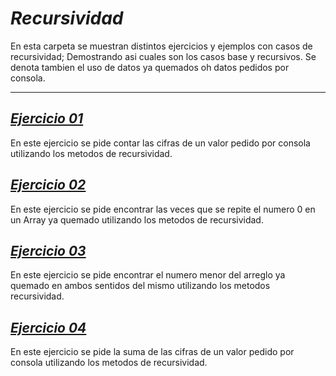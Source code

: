 # _Recursividad_
En esta carpeta se muestran distintos ejercicios y ejemplos con casos de recursividad; 
Demostrando asi cuales son los casos base y recursivos. Se denota tambien el uso de datos ya quemados oh datos pedidos por consola.

______

## [_Ejercicio 01_](./Ejercicio1)
En este ejercicio se pide contar las cifras de un valor pedido por consola utilizando los metodos de recursividad.


## [_Ejercicio 02_](./Ejercicio2)
En este ejercicio se pide encontrar las veces que se repite el numero 0 en un Array ya quemado utilizando los metodos de recursividad. 


## [_Ejercicio 03_](./Ejercicio3)
En este ejercicio se pide encontrar el numero menor del arreglo ya quemado en ambos sentidos del mismo utilizando los metodos recursividad.

## [_Ejercicio 04_](./Ejercicio4)
En este ejercicio se pide la suma de las cifras de un valor pedido por consola utilizando los metodos de recursividad.